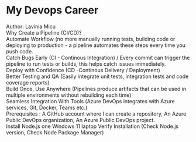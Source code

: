 # My Devops Career 
Author: Lavinia Micu
<br>
Why Create a Pipeline (CI/CD)?
<br>
Automate Workflow (no more manually running tests, building code or deploying to production - a pipeline automates these steps every time you push code.
<br>
Catch Bugs Early (CI - Continous Integration) / Every commit can trigger the pipeline to run tests or builds, this helps catch issues immediately.
<br>
Deploy with Confidence (CD -Continous Delivery / Deployment)
<br>
Better Testing and QA (Easily integrate unit tests, integration tests and code coverage reports)
<br>
Build Once, Use Anywhere (Pipelines produce artifacts that can be used in multiple environments without rebuilding each time)
<br>
Seamless Integration With Tools (Azure DevOps integrates with Azure services, Git, Docker, Teams etc.)
<br>
Prerequisites : A GitHub account where I can create a repository, An Azure Public DevOps organization, An Azure Public DevOps project.
<br>
Install Node.js one Windows 11 laptop
Verify Installation (Check Node.js version, Check Node Package Manager)
